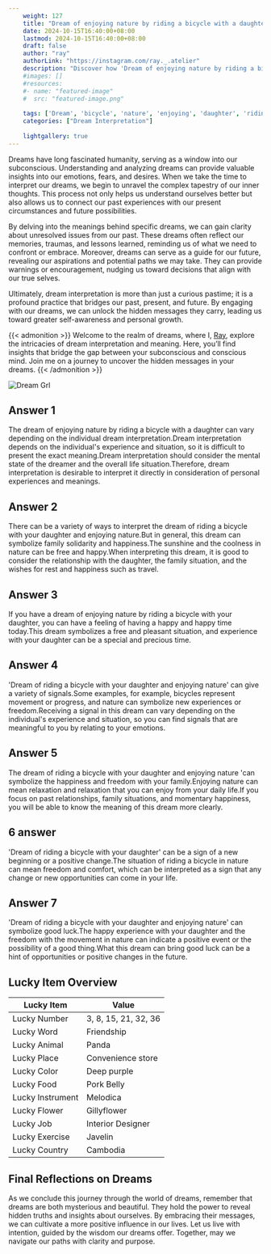 ```yaml
---
    weight: 127
    title: "Dream of enjoying nature by riding a bicycle with a daughter"  # Assuming 'title' column exists
    date: 2024-10-15T16:40:00+08:00
    lastmod: 2024-10-15T16:40:00+08:00
    draft: false
    author: "ray"
    authorLink: "https://instagram.com/ray._.atelier"
    description: "Discover how 'Dream of enjoying nature by riding a bicycle with a daughter' can interpret your future and uncover its significant meanings in your life."
    #images: []
    #resources:
    #- name: "featured-image"
    #  src: "featured-image.png"
    
    tags: ['Dream', 'bicycle', 'nature', 'enjoying', 'daughter', 'riding']
    categories: ["Dream Interpretation"]
    
    lightgallery: true
---
```

    
Dreams have long fascinated humanity, serving as a window into our subconscious. Understanding and analyzing dreams can provide valuable insights into our emotions, fears, and desires. When we take the time to interpret our dreams, we begin to unravel the complex tapestry of our inner thoughts. This process not only helps us understand ourselves better but also allows us to connect our past experiences with our present circumstances and future possibilities.

By delving into the meanings behind specific dreams, we can gain clarity about unresolved issues from our past. These dreams often reflect our memories, traumas, and lessons learned, reminding us of what we need to confront or embrace. Moreover, dreams can serve as a guide for our future, revealing our aspirations and potential paths we may take. They can provide warnings or encouragement, nudging us toward decisions that align with our true selves.

Ultimately, dream interpretation is more than just a curious pastime; it is a profound practice that bridges our past, present, and future. By engaging with our dreams, we can unlock the hidden messages they carry, leading us toward greater self-awareness and personal growth.

{{< admonition >}}
Welcome to the realm of dreams, where I, [Ray](https://instagram.com/ray._.atelier), explore the intricacies of dream interpretation and meaning. Here, you’ll find insights that bridge the gap between your subconscious and conscious mind. Join me on a journey to uncover the hidden messages in your dreams.
{{< /admonition >}}

![Dream Grl](https://cdn.pixabay.com/photo/2017/11/02/03/35/gothic-2910057_1280.jpg "Dream Grl")

## Answer 1
The dream of enjoying nature by riding a bicycle with a daughter can vary depending on the individual dream interpretation.Dream interpretation depends on the individual's experience and situation, so it is difficult to present the exact meaning.Dream interpretation should consider the mental state of the dreamer and the overall life situation.Therefore, dream interpretation is desirable to interpret it directly in consideration of personal experiences and meanings.

## Answer 2
There can be a variety of ways to interpret the dream of riding a bicycle with your daughter and enjoying nature.But in general, this dream can symbolize family solidarity and happiness.The sunshine and the coolness in nature can be free and happy.When interpreting this dream, it is good to consider the relationship with the daughter, the family situation, and the wishes for rest and happiness such as travel.

## Answer 3
If you have a dream of enjoying nature by riding a bicycle with your daughter, you can have a feeling of having a happy and happy time today.This dream symbolizes a free and pleasant situation, and experience with your daughter can be a special and precious time.

## Answer 4
'Dream of riding a bicycle with your daughter and enjoying nature' can give a variety of signals.Some examples, for example, bicycles represent movement or progress, and nature can symbolize new experiences or freedom.Receiving a signal in this dream can vary depending on the individual's experience and situation, so you can find signals that are meaningful to you by relating to your emotions.

## Answer 5
The dream of riding a bicycle with your daughter and enjoying nature 'can symbolize the happiness and freedom with your family.Enjoying nature can mean relaxation and relaxation that you can enjoy from your daily life.If you focus on past relationships, family situations, and momentary happiness, you will be able to know the meaning of this dream more clearly.

## 6 answer
'Dream of riding a bicycle with your daughter' can be a sign of a new beginning or a positive change.The situation of riding a bicycle in nature can mean freedom and comfort, which can be interpreted as a sign that any change or new opportunities can come in your life.

## Answer 7
'Dream of riding a bicycle with your daughter and enjoying nature' can symbolize good luck.The happy experience with your daughter and the freedom with the movement in nature can indicate a positive event or the possibility of a good thing.What this dream can bring good luck can be a hint of opportunities or positive changes in the future.

## Lucky Item Overview
| Lucky Item          | Value              |
|---------------|--------------------|
| Lucky Number        | 3, 8, 15, 21, 32, 36  |
| Lucky Word          | Friendship |
| Lucky Animal        | Panda |
| Lucky Place         | Convenience store     |
| Lucky Color         | Deep purple     |
| Lucky Food          | Pork Belly      |
| Lucky Instrument    | Melodica |
| Lucky Flower        | Gillyflower    |
| Lucky Job           | Interior Designer       |
| Lucky Exercise      | Javelin  |
| Lucky Country       | Cambodia    |


##  Final Reflections on Dreams

As we conclude this journey through the world of dreams, remember that dreams are both mysterious and beautiful. They hold the power to reveal hidden truths and insights about ourselves. By embracing their messages, we can cultivate a more positive influence in our lives. Let us live with intention, guided by the wisdom our dreams offer. Together, may we navigate our paths with clarity and purpose.
